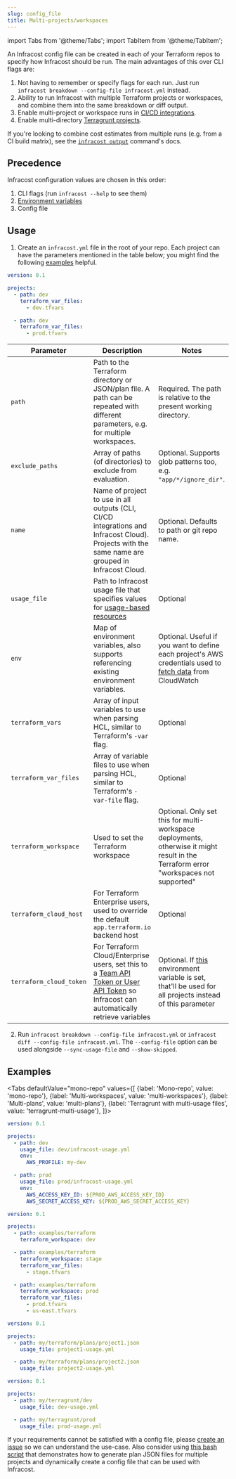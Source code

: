 ```yaml
---
slug: config_file
title: Multi-projects/workspaces
---
```


import Tabs from '@theme/Tabs';
import TabItem from '@theme/TabItem';

An Infracost config file can be created in each of your Terraform repos to specify how Infracost should be run. The main advantages of this over CLI flags are:
1. Not having to remember or specify flags for each run. Just run `infracost breakdown --config-file infracost.yml` instead.
2. Ability to run Infracost with multiple Terraform projects or workspaces, and combine them into the same breakdown or diff output.
3. Enable multi-project or workspace runs in [CI/CD integrations](/docs/integrations/cicd).
4. Enable multi-directory [Terragrunt projects](/docs/features/terragrunt).

If you're looking to combine cost estimates from multiple runs (e.g. from a CI build matrix), see the [`infracost output`](/docs/features/cli_commands/#combined-output-formats) command's docs.

## Precedence

Infracost configuration values are chosen in this order:
1. CLI flags (run `infracost --help` to see them)
2. [Environment variables](/docs/features/environment_variables)
3. Config file

## Usage

1. Create an `infracost.yml` file in the root of your repo. Each project can have the parameters mentioned in the table below; you might find the following [examples](#examples) helpful.
  ```yml
  version: 0.1

  projects:
    - path: dev
      terraform_var_files:
        - dev.tfvars

    - path: dev
      terraform_var_files:
        - prod.tfvars
  ```

| Parameter               | Description                                                                                                                                                                                                             | Notes                                                                                                                                                                             |
|-------------------------|-------------------------------------------------------------------------------------------------------------------------------------------------------------------------------------------------------------------------|-----------------------------------------------------------------------------------------------------------------------------------------------------------------------------------|
| `path`                  | Path to the Terraform directory or JSON/plan file. A path can be repeated with different parameters, e.g. for multiple workspaces.                                                                                      | Required. The path is relative to the present working directory.                                                                                                                  |
| `exclude_paths`         | Array of paths (of directories) to exclude from evaluation.                                                                                                                                                             | Optional. Supports glob patterns too, e.g. `"app/*/ignore_dir"`.                                                                                                                  |
| `name`                  | Name of project to use in all outputs (CLI, CI/CD integrations and Infracost Cloud). Projects with the same name are grouped in Infracost Cloud.                                                                        | Optional. Defaults to path or git repo name.                                                                                                                                      |
| `usage_file`            | Path to Infracost usage file that specifies values for [usage-based resources](/docs/features/usage_based_resources)                                                                                                    | Optional                                                                                                                                                                          |
| `env`                   | Map of environment variables, also supports referencing existing environment variables.                                                                                                                                 | Optional. Useful if you want to define each project's AWS credentials used to [fetch data](/docs/features/usage_based_resources/#fetch-from-cloudwatch) from CloudWatch           |
| `terraform_vars`        | Array of input variables to use when parsing HCL, similar to Terraform's `-var` flag.                                                                                                                                   | Optional                                                                                                                                                                          |
| `terraform_var_files`   | Array of variable files to use when parsing HCL, similar to Terraform's `-var-file` flag.                                                                                                                               | Optional                                                                                                                                                                          |
| `terraform_workspace`   | Used to set the Terraform workspace                                                                                                                                                                                     | Optional. Only set this for multi-workspace deployments, otherwise it might result in the Terraform error "workspaces not supported"                                              |
| `terraform_cloud_host`  | For Terraform Enterprise users, used to override the default `app.terraform.io` backend host                                                                                                                            | Optional                                                                                                                                                                          |
| `terraform_cloud_token` | For Terraform Cloud/Enterprise users, set this to a [Team API Token or User API Token](https://www.terraform.io/docs/cloud/users-teams-organizations/api-tokens.html) so Infracost can automatically retrieve variables | Optional. If [this](/docs/features/environment_variables#infracost_terraform_cloud_token) environment variable is set, that'll be used for all projects instead of this parameter |

2. Run `infracost breakdown --config-file infracost.yml` or `infracost diff --config-file infracost.yml`. The `--config-file` option can be used alongside `--sync-usage-file` and `--show-skipped`.

## Examples

<Tabs
  defaultValue="mono-repo"
  values={[
    {label: 'Mono-repo', value: 'mono-repo'},
    {label: 'Multi-workspaces', value: 'multi-workspaces'},
    {label: 'Multi-plans', value: 'multi-plans'},
    {label: 'Terragrunt with multi-usage files', value: 'terragrunt-multi-usage'},
  ]}>
  <TabItem value="mono-repo">

  ```yml
  version: 0.1

  projects:
    - path: dev
      usage_file: dev/infracost-usage.yml
      env:
        AWS_PROFILE: my-dev

    - path: prod
      usage_file: prod/infracost-usage.yml
      env:
        AWS_ACCESS_KEY_ID: ${PROD_AWS_ACCESS_KEY_ID}
        AWS_SECRET_ACCESS_KEY: ${PROD_AWS_SECRET_ACCESS_KEY}
  ```
  </TabItem>

  <TabItem value="multi-workspaces">

  ```yml
  version: 0.1

  projects:
    - path: examples/terraform
      terraform_workspace: dev

    - path: examples/terraform
      terraform_workspace: stage
      terraform_var_files:
        - stage.tfvars

    - path: examples/terraform
      terraform_workspace: prod
      terraform_var_files:
        - prod.tfvars
        - us-east.tfvars
  ```
  </TabItem>
  <TabItem value="multi-plans">

  ```yml
  version: 0.1

  projects:
    - path: my/terraform/plans/project1.json
      usage_file: project1-usage.yml

    - path: my/terraform/plans/project2.json
      usage_file: project2-usage.yml
  ```
  </TabItem>
  <TabItem value="terragrunt-multi-usage">

  ```yml
  version: 0.1

  projects:
    - path: my/terragrunt/dev
      usage_file: dev-usage.yml

    - path: my/terragrunt/prod
      usage_file: prod-usage.yml
  ```
  </TabItem>
</Tabs>

If your requirements cannot be satisfied with a config file, please [create an issue](https://github.com/infracost/infracost/issues/new/choose) so we can understand the use-case. Also consider using [this bash script](/docs/troubleshooting/#multi-projects) that demonstrates how to generate plan JSON files for multiple projects and dynamically create a config file that can be used with Infracost.

